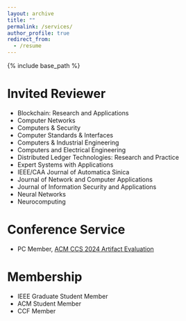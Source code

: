 ```yaml
---
layout: archive
title: ""
permalink: /services/
author_profile: true
redirect_from:
  - /resume
---
```


{% include base_path %}

# Invited Reviewer
* Blockchain: Research and Applications
* Computer Networks
* Computers & Security
* Computer Standards & Interfaces
* Computers & Industrial Engineering
* Computers and Electrical Engineering
* Distributed Ledger Technologies: Research and Practice
* Expert Systems with Applications
* IEEE/CAA Journal of Automatica Sinica
* Journal of Network and Computer Applications
* Journal of Information Security and Applications
* Neural Networks
* Neurocomputing

# Conference Service
* PC Member, [ACM CCS 2024 Artifact Evaluation](https://www.sigsac.org/ccs/CCS2024/organization/ae-committee.html)

# Membership
* IEEE Graduate Student Member<br /> 
* ACM Student Member<br /> 
* CCF Member<br /> 



<!-- # Intership -->


  
